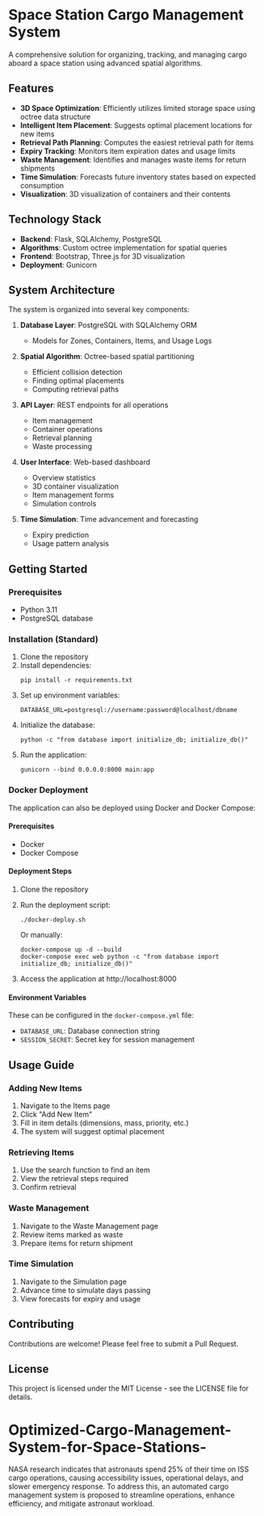 # Space Station Cargo Management System

A comprehensive solution for organizing, tracking, and managing cargo aboard a space station using advanced spatial algorithms.

## Features

- **3D Space Optimization**: Efficiently utilizes limited storage space using octree data structure
- **Intelligent Item Placement**: Suggests optimal placement locations for new items
- **Retrieval Path Planning**: Computes the easiest retrieval path for items
- **Expiry Tracking**: Monitors item expiration dates and usage limits
- **Waste Management**: Identifies and manages waste items for return shipments
- **Time Simulation**: Forecasts future inventory states based on expected consumption
- **Visualization**: 3D visualization of containers and their contents

## Technology Stack

- **Backend**: Flask, SQLAlchemy, PostgreSQL
- **Algorithms**: Custom octree implementation for spatial queries
- **Frontend**: Bootstrap, Three.js for 3D visualization
- **Deployment**: Gunicorn

## System Architecture

The system is organized into several key components:

1. **Database Layer**: PostgreSQL with SQLAlchemy ORM
   - Models for Zones, Containers, Items, and Usage Logs

2. **Spatial Algorithm**: Octree-based spatial partitioning
   - Efficient collision detection
   - Finding optimal placements
   - Computing retrieval paths

3. **API Layer**: REST endpoints for all operations
   - Item management
   - Container operations
   - Retrieval planning
   - Waste processing

4. **User Interface**: Web-based dashboard
   - Overview statistics
   - 3D container visualization
   - Item management forms
   - Simulation controls

5. **Time Simulation**: Time advancement and forecasting
   - Expiry prediction
   - Usage pattern analysis

## Getting Started

### Prerequisites

- Python 3.11
- PostgreSQL database

### Installation (Standard)

1. Clone the repository
2. Install dependencies:
   ```
   pip install -r requirements.txt
   ```
3. Set up environment variables:
   ```
   DATABASE_URL=postgresql://username:password@localhost/dbname
   ```
4. Initialize the database:
   ```
   python -c "from database import initialize_db; initialize_db()"
   ```
5. Run the application:
   ```
   gunicorn --bind 0.0.0.0:8000 main:app
   ```

### Docker Deployment

The application can also be deployed using Docker and Docker Compose:

#### Prerequisites
- Docker
- Docker Compose

#### Deployment Steps

1. Clone the repository
2. Run the deployment script:
   ```
   ./docker-deploy.sh
   ```
   
   Or manually:
   ```
   docker-compose up -d --build
   docker-compose exec web python -c "from database import initialize_db; initialize_db()"
   ```

3. Access the application at http://localhost:8000

#### Environment Variables

These can be configured in the `docker-compose.yml` file:

- `DATABASE_URL`: Database connection string
- `SESSION_SECRET`: Secret key for session management

## Usage Guide

### Adding New Items

1. Navigate to the Items page
2. Click "Add New Item"
3. Fill in item details (dimensions, mass, priority, etc.)
4. The system will suggest optimal placement

### Retrieving Items

1. Use the search function to find an item
2. View the retrieval steps required
3. Confirm retrieval

### Waste Management

1. Navigate to the Waste Management page
2. Review items marked as waste
3. Prepare items for return shipment

### Time Simulation

1. Navigate to the Simulation page
2. Advance time to simulate days passing
3. View forecasts for expiry and usage

## Contributing

Contributions are welcome! Please feel free to submit a Pull Request.

## License

This project is licensed under the MIT License - see the LICENSE file for details.
# Optimized-Cargo-Management-System-for-Space-Stations-
NASA research indicates that astronauts spend 25% of their time on ISS cargo operations, causing accessibility issues, operational delays, and slower emergency response. To address this, an automated cargo management system is proposed to streamline operations, enhance efficiency, and mitigate astronaut workload.
